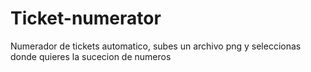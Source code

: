 # Ticket-numerator
Numerador de tickets automatico, subes un archivo png y seleccionas donde quieres la sucecion de numeros
